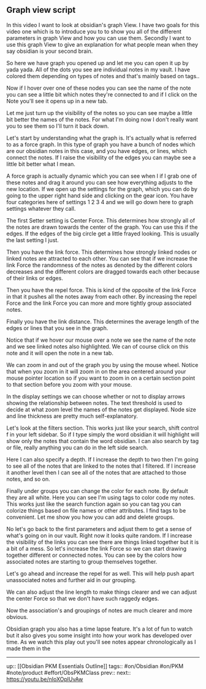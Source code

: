 ## Graph view script

In this video I want to look at obsidian's graph View. I have two goals for this video one which is to introduce you to to show you all of the different parameters in graph View and how you can use them. Secondly I want to use this graph View to give an explanation for what people mean when they say obsidian is your second brain.

So here we have graph you opened up and let me you can open it up by yada yada. All of the dots you see are individual notes in my vault. I have colored them depending on types of notes and that's mainly based on tags..

Now if I hover over one of these nodes you can see the name of the note you can see a little bit which notes they're connected to and if I click on the Note you'll see it opens up in a new tab.

Let me just turn up the visibility of the notes so you can see maybe a little bit better the names of the notes. For what I'm doing now I don't really want you to see them so I'll turn it back down.

Let's start by understanding what the graph is. It's actually what is referred to as a force graph. In this type of graph you have a bunch of nodes which are our obsidian notes in this case, and you have edges, or lines, which connect the notes. If I raise the visibility of the edges you can maybe see a little bit better what I mean.

A force graph is actually dynamic which you can see when I if I grab one of these notes and drag it around you can see how everything adjusts to the new location. If we open up the settings for the graph, which you can do by going to the upper right hand side and clicking on the gear icon. You have four categories here of settings 1 2 3 4 and we will go down here to graph settings whatever they call. 

The first Setter setting is Center Force. This determines how strongly all of the notes are drawn towards the center of the graph. You can use this if the edges. If the edges of the big circle get a little frayed looking. This is usually the last setting I just.

Then you have the link force. This determines how strongly linked nodes or linked notes are attracted to each other. You can see that if we increase the link Force the randomness of the notes as denoted by the different colors decreases and the different colors are dragged towards each other because of their links or edges.

Then you have the repel force. This is kind of the opposite of the link Force in that it pushes all the notes away from each other. By increasing the repel Force and the link Force you can more and more tightly group associated notes.

Finally you have the link distance. This determines the average length of the edges or lines that you see in the graph.

Notice that if we hover our mouse over a note we see the name of the note and we see linked notes also highlighted. We can of course click on this note and it will open the note in a new tab.

We can zoom in and out of the graph you by using the mouse wheel. Notice that when you zoom in it will zoom in on the area centered around your mouse pointer location so if you want to zoom in on a certain section point to that section before you zoom with your mouse.

In the display settings we can choose whether or not to display arrows showing the relationship between notes. The text threshold is used to decide at what zoom level the names of the notes get displayed. Node size and line thickness are pretty much self-explanatory.

Let's look at the filters section. This works just like your search, shift control f in your left sidebar. So if I type simply the word obsidian it will highlight will show only the notes that contain the word obsidian. I can also search by tag or file, really anything you can do in the left side search.

Here I can also specify a depth. If I increase the depth to two then I'm going to see all of the notes that are linked to the notes that I filtered. If I increase it another level then I can see all of the notes that are attached to those notes, and so on.

Finally under groups you can change the color for each note. By default they are all white. Here you can see I'm using tags to color code my notes. This works just like the search function again so you can tag you can colorize things based on file names or other attributes. I find tags to be convenient. Let me show you how you can add and delete groups. 

No let's go back to the first parameters and adjust them to get a sense of what's going on in our vault. Right now it looks quite random. If I increase the visibility of the links you can see there are things linked together but it is a bit of a mess. So let's increase the link Force so we can start drawing together different or connected notes. You can see by the colors how associated notes are starting to group themselves together.

Let's go ahead and increase the repel for as well. This will help push apart unassociated notes and further aid in our grouping.

We can also adjust the line length to make things clearer and we can adjust the center Force so that we don't have such raggedy edges.

Now the association's and groupings of notes are much clearer and more obvious.

Obsidian graph you also has a time lapse feature. It's a lot of fun to watch but it also gives you some insight into how your work has developed over time. As we watch this play out you'll see notes appear chronologically as I made them in the



---
up:: [[Obsidian PKM Essentials Outline]]
tags:: #on/Obsidian #on/PKM  #note/product #effort/ObsPKMClass 
prev:: 
next:: https://youtu.be/nIoXOplUvAw